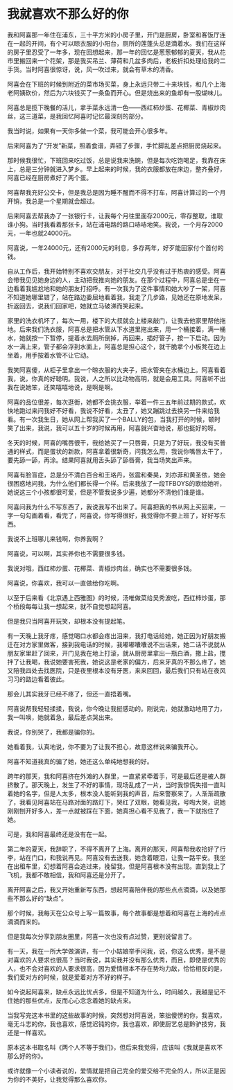 # 我就喜欢不那么好的你

我和阿喜那一年住在浦东，三十平方米的小房子里，开门是厨房，卧室和客饭厅连在一起的开间，有个可以晾衣服的小阳台，厕所的莲蓬头总是滴着水。我们在这样的房子里忍受了一年多，现在回想起来，那一年的回忆是葱葱郁郁的夏天，我从花市里搬回来一个花架，那是我买吊兰、薄荷和几盆多肉后，老板折扣处理给我的二手货。当时阿喜很惊讶，说，风一吹过来，就会有草木的清香。 

阿喜会在下班的时候到附近的菜市场买菜，身上永远只带二十来块钱，和几个上海老阿姨砍价，然后为六块钱买了一条鱼而开心。但是烧出来的鱼却有一股煳味儿。 

阿喜总是揽下晚餐的活儿，拿手菜永远清一色——西红柿炒蛋、花椰菜、青椒炒肉丝，这三道菜，是我回忆阿喜时记忆最深刻的部分。 

我当时说，如果有一天你多做一个菜，我可能会开心很多年。 

后来阿喜为了“开发”新菜，照着食谱，弄错了步骤，手忙脚乱差点把厨房烧起来。 

那时候我很忙，下班回来吃过饭，总是说我来洗碗，但是每次吃饱喝足，我靠在床上，总是三分钟就进入梦乡。早上起来的时候，我的衣服都放在床边，整齐叠好，阿喜已经在厨房煮好了两个蛋。 

阿喜帮我充好公交卡，但是我总是因为睡不醒而不得不打车，阿喜计算过的一个月开销，我总是一个星期就会超过。 

后来阿喜去帮我办了一张银行卡，让我每个月往里面存2000元，零存整取，谁取谁小狗。当时我看着那张卡，站在浦电路的路口哧哧地笑。我说，一个月存2000元，一年也就24000元。 

阿喜说，一年24000元，还有2000元的利息，多存两年，好歹能回家付个首付的钱。 

自从工作后，我开始特别不喜欢交朋友，对于社交几乎没有过于热衷的感受。阿喜会带我见见她身边的人，主动把我推向她的朋友。在那个过程中，阿喜总是坐在一边看着我尴尬地和她的朋友打招呼。有一次我为了这件事情和她大吵了一架，阿喜不知道她哪里错了，站在路边委屈地看着我，我走了几步路，见她还在原地发呆，折返回去，说我们回家吧，她就立马破涕而笑起来。 

家里的洗衣机坏了，每次一用，楼下的大叔就会上楼来敲门，让我去他家里帮他拖地。后来我们洗衣服，阿喜总是把水管从下水道里拖出来，用一个桶接着，满一桶水，她就按一下暂停，提着水去厕所倒掉，再回来，插好管子，按一下启动。因为水一满上来，管子都会浮到水面上，阿喜总是担心这个，就干脆拿个小板凳在边上坐着，用手按着水管不让它动。 

我笑阿喜傻，从柜子里拿出一个晾衣服的大夹子，把水管夹在水桶边上。阿喜看着我，说，你真的好聪明。我说，人之所以比动物高明，就是会用工具。阿喜听不出我在说她笨，还笑嘻嘻地说，是啊是啊。 

阿喜的品位很差，每次逛街，她都不会挑衣服，举着一件三五年前过期的款式，欢快地跑过来问我好不好看，我说不好看，太丑了，她又蹦跳过去换另一件来给我看。有一次我生日，她从网上帮我买了一个BALLY的包，当我打开的时候，顿时笑了出来，我说，我可以五十岁的时候再用，阿喜就兴奋地说，那也挺好的呀。 

冬天的时候，阿喜的嘴唇很干，我给她买了一只唇膏，只是为了好玩，我没有买普通的样式，而是蛋状的新款，阿喜拿着很新奇，问我怎么用，我说你嘴唇太干了，要先舔一舔，再涂。结果阿喜就用舌头舔了舔唇膏，我当场笑出声来。 

阿喜有脸盲症，总是分不清白百合和王珞丹，张震和秦昊，刘亦菲和黄圣依，她会很困惑地问我，为什么他们都长得一个样。后来我放了一段TFBOYS的歌给她听，她说这三个小孩都很可爱，但是不管我说多少遍，她都分不清他们谁是谁。 

阿喜问我为什么不写东西了，我说我写不出来了。阿喜把我的书从网上买回来，一字一句勾画着看，看完了，阿喜说，你写得很好，我觉得你不要上班了，好好写东西。 

我说不上班哪儿来钱啊，你养我啊？ 

阿喜说，可以啊，其实养你也不需要很多钱。 

我说对哦，西红柿炒蛋、花椰菜、青椒炒肉丝，确实也不需要很多钱。 

阿喜说，你喜欢，我可以一直做给你吃啊。 

以至于后来看《北京遇上西雅图》的时候，汤唯做菜给吴秀波吃，西红柿炒蛋，那个桥段每每让我一想起来，就不自觉想起阿喜。 

但是我只当阿喜开玩笑，却根本没有提起笔。 

有一天晚上我牙疼，感觉喝口水都会疼出泪来，我打电话给她，她正因为好朋友搬迁在对方家里做客，接到我电话的时候，我嘟嘟囔囔说不出话来，她二话不说就从朋友家里赶了回来，开门见我在地上打滚，就从厨房里拿出一瓶白酒，撒上盐，搅拌了让我喝，我说她要害死我，她说这是老家的偏方，后来牙真的不那么疼了，她又陪我四处去找医院，只是夜里根本没有牙医，来来回回，最后我们只有站在夜风习习的路边看着彼此。 

那会儿其实我牙已经不疼了，但还一直捂着嘴。 

阿喜说帮我轻轻揉揉，我说，你今晚让我挺感动的。刚说完，她就激动地用了力，我一叫唤，她就着急，最后差点哭出来。 

我说，你别哭了，我都是骗你的。 

她看着我，认真地说，你不要为了让我不担心，故意这样说来骗我开心。 

阿喜不知道我真的骗了她，她还这么单纯地想我的好。 

跨年的那天，我和阿喜挤在外滩的人群里，一直紧紧牵着手，可是最后还是被人群挤散了。那天晚上，发生了不好的事情，现场乱成了一片，当时我惊慌失措一直叫着她的名字，但是人太多，根本没人能听到我的声音，后来警察来了，人渐渐疏散了，我看见阿喜站在马路对面的路灯下，哭红了双眼，她看见我，号啕大哭，说她刚刚刨开好多人，差一点就被踩在下面，她真担心看不见我了，我一下就抱住了她。 

可是，我和阿喜最终还是没有在一起。 

第二年的夏天，我辞职了，不得不离开了上海。离开的那天，阿喜帮我收拾好了行李，站在门口，和我说再见。阿喜没有去送我，她含着眼泪，让我一路平安。我坐在出租车里，幻想着阿喜会追过来，挽留我，但是阿喜根本没有出现。直到我上了飞机，我都不敢相信，我和阿喜还是分开了。 

离开阿喜之后，我又开始重新写东西，想起阿喜陪伴我的那些点点滴滴，以及她那些不那么好的“缺点”。 

那个时候，我每天在公众号上写一篇故事，每个故事都是想着和阿喜在上海的点点滴滴而来的。 

但是我每次分享到朋友圈里，阿喜一次也没有点过赞，更别说留言了。 

有一天，我在一所大学做演讲，有一个小姑娘举手问我，说，你这么优秀，是不是对喜欢的人要求也很高？当时我说，其实我并没有那么优秀，而且，即使是优秀的人，也不会对喜欢的人要求很高，因为爱情根本不存在势均力敌，恰恰相反的是，我们爱对方的时候，就是爱着对方不好的样子。 

如今说起阿喜来，缺点永远比优点多，但是不知道为什么，时间越久，我越是记不住她的那些优点，反而心心念念着她的缺点来。 

当我写完这本书里的这些故事的时候，突然想对阿喜说，笨拙傻愣的你，我喜欢，毫无斗志的你，我也喜欢，感觉迟钝的你，我也喜欢，即使厨艺总是黔驴技穷，我还是一样喜欢。 

原本这本书取名叫《两个人不等于我们》，但后来我觉得，应该叫《我就是喜欢不那么好的你》。 

或许就像一个小读者说的，爱情就是把自己完全的爱交给不完全的人，所以正是因为你的不美好，让我觉得那么喜欢你。